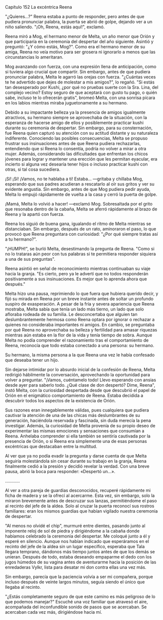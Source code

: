 
Capítulo 152 La excéntrica Reena

"¿Quieres...?" Reena estaba a punto de responder, pero antes de que pudiera pronunciar palabra, la puerta se abrió de golpe, dejando ver a un niño saliendo. "¡Oh, Reena, estás aquí!", exclamó.

Reena miró a Mog, el hermano menor de Melta, un año menor que Orión y que participaría en la ceremonia del despertar del año siguiente. Asintió y preguntó: "¿Y cómo estás, Mog?". Como era el hermano menor de su amiga, Reena no veía motivo para ser grosera ni ignorarlo a menos que las circunstancias lo ameritaran.

Mog avanzando con fuerza, con una expresión llena de anticipación, como si tuviera algo crucial que compartir. Sin embargo, antes de que pudiera pronunciar palabra, Melta le agarró las orejas con fuerza. "¿Cuántas veces te he advertido que dejes de molestar a mis amigos?", lo regañó. "Si estás tan desesperado por Kushi, ¿por qué no pruebas suerte con la Sra. Lina, del complejo vecino? Estoy seguro de que aceptará con gusto tu pago, o quién sabe, incluso te lo ofrecerán gratis", bromeó Melta, con una sonrisa pícara en los labios mientras miraba juguetonamente a su hermano.

Debido a su impactante belleza ya la presencia de amigos igualmente atractivos, su hermano siempre se aprovechaba de la situación, con la esperanza de hacerse amigo de ellos y posiblemente practicar kushi durante su ceremonia de despertar. Sin embargo, para su consternación, fue Reena quien capturó su atención con su actitud distante y su naturaleza indiferente. Conociendo las posibles consecuencias, Melta se propuso frustrar sus insinuaciones antes de que Reena pudiera rechazarlas, entendiendo que si Reena lo consentía, podría no volver a mirar a otra mujer. Además, considerando las dificultades que enfrentan los chicos jóvenes para lograr y mantener una erección que les permitan eyacular, era incierto si alguna vez desearía tener hijos o incluso practicar kushi con otras, si tal cosa sucediera.

¡Sí! ¡Sí! ¡Vamos, no te hablaba a ti! Estaba... —gritaba y chillaba Mog, esperando que sus padres acudieran a rescatarlo al oír sus gritos y ver su evidente angustia. Sin embargo, antes de que Mog pudiera pedir ayuda, Melta lo empujó rápidamente de vuelta a la casa y cerró la puerta de golpe.

¡Mamá, Melta lo volvió a hacer! —exclamó Mog. Sobresaltada por el grito que resonaba dentro de la cabaña, Melta se aferró rápidamente al brazo de Reena y la apartó con fuerza.

Reena los siguió de buena gana, igualando el ritmo de Melta mientras se distanciaban. Sin embargo, después de un rato, aminoraron el paso, lo que provocó que Reena preguntara con curiosidad: "¿Por qué siempre tratas así a tu hermano?".

"¡HUMPH!", se burló Melta, desestimando la pregunta de Reena. "Como si no lo trataras aún peor con tus palabras si te permitiera responder siquiera a una de sus preguntas".

Reena asintió en señal de reconocimiento mientras continuaban su viaje hacia la granja. "Es cierto, pero ya le advertí que no todos responderán positivamente a sus insinuaciones. Es mejor que lo aprenda ahora que después."

Melta hizo una pausa, reprimiendo lo que fuera que hubiera querido decir, y fijó su mirada en Reena por un breve instante antes de soltar un profundo suspiro de exasperación. A pesar de la fría y severa apariencia que Reena mostraba, Melta sabía que tenía un lado más tierno, un lado que solo afloraba rodeada de su familia. Le desconcertaba que alguien tan deslumbrantemente hermosa como Reena optara por ignorar o rechazar a quienes no consideraba importantes ni amigos. En cambio, se preguntaba por qué Reena no aprovechaba su belleza y fertilidad para amasar riquezas mientras aún estaba en la flor de la vida y tenía tiempo de sobra. Aunque Melta no podía comprender el razonamiento tras el comportamiento de Reena, reconocía que todo estaba conectado a una persona: su hermano.

Su hermano, la misma persona a la que Reena una vez le había confesado que deseaba tener un hijo.

Sin dejarse intimidar por lo absurdo inicial de la confesión de Reena, Melta redirigió hábilmente la conversación, aprovechando la oportunidad para volver a preguntar. "¡Vamos, cuéntamelo todo! Llevo esperando con ansias desde ayer para saberlo todo. ¿Qué clase de don despertó? Dime, Reena", instó Melta, con la curiosidad despertada desde que descubrió el papel de Orión en el enigmático comportamiento de Reena. Estaba decidida a descubrir todos los aspectos de la existencia de Orión.

Sus razones eran innegablemente válidas, pues cualquiera que pudiera cautivar la atención de una de las chicas más deslumbrantes de su generación, haciéndola reservada y fascinada, sin duda merecía la pena investigar. Además, la curiosidad de Melta provenía de su propio deseo de experimentar las mismas emociones y sensaciones que consumían a Reena. Anhelaba comprender si ella también se sentiría cautivada por la presencia de Orión, o si Reena era simplemente una de esas personas excéntricas que destacaban entre la multitud.

Al ver que ya no podía evadir la pregunta y darse cuenta de que Melta seguiría molestándola sin cesar durante su trabajo en la granja, Reena finalmente cedió a la presión y decidió revelar la verdad. Con una breve pausa, abrió la boca para responder: «Despertó un...».

…....…..

Al ver a otra pareja de guardias desconocidos, recuperé rápidamente mi ficha de madera y se la ofrecí al acercarme. Esta vez, sin embargo, solo la miraron brevemente antes de descruzar sus lanzas, permitiéndome el paso al recinto del jefe de la aldea. Solo al cruzar la puerta reconocí sus rostros familiares: eran los mismos guardias que habían vigilado nuestra ceremonia de despertar.

"Al menos no olvidé el chip", murmuré entre dientes, pasando junto al imponente reloj de sol de piedra y dirigiéndome a la cabaña donde habíamos celebrado la ceremonia del despertar. Me coloqué junto a él y esperé en silencio. Aunque nos habían indicado que esperáramos en el recinto del jefe de la aldea sin un lugar específico, esperaba que Tala llegara temprano, dándonos más tiempo juntos antes de que los demás se unieran. Después de todo, estaba deseando empaparme el dedo con los jugos húmedos de su vagina antes de aventurarme hacia la posición de las enredaderas Vylkr, lista para desatar mi don contra ellas una vez más.

Sin embargo, parecía que la paciencia volvía a ser mi compañera, porque incluso después de veinte largos minutos, seguía siendo el único que llegaba al recinto.

"¿Estás completamente seguro de que este camino es más peligroso de lo que podemos manejar?" Escuché una voz familiar que atravesó el aire, acompañada del inconfundible sonido de pasos que se acercaban. Se acercaban cada vez más, dirigiéndose hacia mí.

